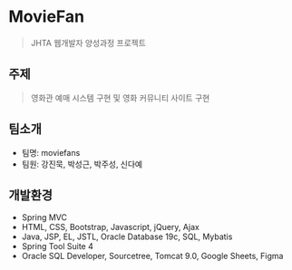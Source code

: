 # MovieFan

> JHTA 웹개발자 양성과정 프로젝트

## 주제

> 영화관 예매 시스템 구현 및 영화 커뮤니티 사이트 구현

## 팀소개
- 팀명: moviefans
- 팀원: 강진묵, 박성근, 박주성, 신다예

## 개발환경
- Spring MVC
- HTML, CSS, Bootstrap, Javascript, jQuery, Ajax
- Java, JSP, EL, JSTL, Oracle Database 19c, SQL, Mybatis
- Spring Tool Suite 4
- Oracle SQL Developer, Sourcetree, Tomcat 9.0, Google Sheets, Figma
